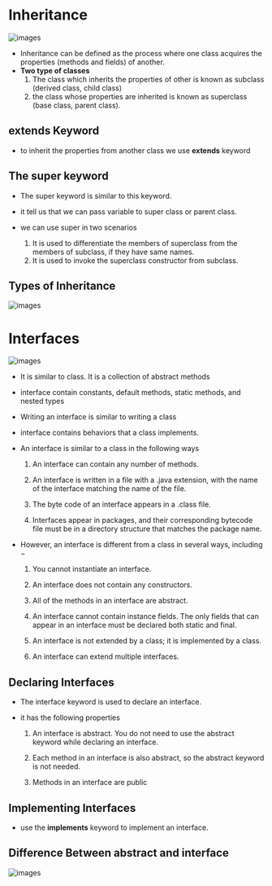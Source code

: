 # Inheritance

![images](https://tutorials.supunkavinda.blog/static/images/php-oop-inheritance-2.png)

- Inheritance can be defined as the process where one class acquires the properties (methods and fields) of another.
- **Two type of classes**
    1. The class which inherits the properties of other is known as subclass (derived class, child class)
    2. the class whose properties are inherited is known as superclass (base class, parent class).

## extends Keyword
- to inherit the properties from another class we use **extends** keyword 

## The super keyword
- The super keyword is similar to this keyword. 
- it tell us that we can pass variable to super class or parent class.

- we can use super in two scenarios 
    1. It is used to differentiate the members of superclass from the members of subclass, if they have same names.
    2. It is used to invoke the superclass constructor from subclass.

## Types of Inheritance

![images](https://www.tutorialspoint.com/java/images/types_of_inheritance.jpg)


# Interfaces

![images](https://i0.wp.com/www.linuxandubuntu.com/wp-content/uploads/2020/01/Interfaces-in-Java.png?fit=1200%2C675)

- It is similar to class. It is a collection of abstract methods
- interface  contain constants, default methods, static methods, and nested types
- Writing an interface is similar to writing a class
- interface contains behaviors that a class implements.


- An interface is similar to a class in the following ways

    1. An interface can contain any number of methods.

    2. An interface is written in a file with a .java extension, with the name of the interface matching the name of the file.

    3. The byte code of an interface appears in a .class file.

    4. Interfaces appear in packages, and their corresponding bytecode file must be in a directory structure that matches the package name.

- However, an interface is different from a class in several ways, including −

    1. You cannot instantiate an interface.

    2. An interface does not contain any constructors.

    3. All of the methods in an interface are abstract.

    4. An interface cannot contain instance fields. The only fields that can appear in an interface must be declared both static and final.

    5. An interface is not extended by a class; it is implemented by a class.

    6. An interface can extend multiple interfaces.


## Declaring Interfaces
- The interface keyword is used to declare an interface.

- it has the following properties
    1. An interface is abstract. You do not need to use the abstract keyword while declaring an interface.

    2. Each method in an interface is also abstract, so the abstract keyword is not needed.

    3. Methods in an interface are  public

## Implementing Interfaces
- use the **implements** keyword to implement an interface.

## Difference Between abstract and interface
![images](https://cdn.journaldev.com/wp-content/uploads/2013/07/abstract-class-vs-interface.png)